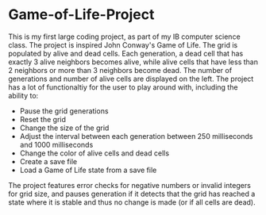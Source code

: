 # Game-of-Life-Project

This is my first large coding project, as part of my IB computer science class. The project is inspired John Conway's Game of Life. The grid is populated by alive and dead cells. Each generation, a dead cell that has exactly 3 alive neighbors becomes alive, while alive cells that have less than 2 neighbors or more than 3 neighbors become dead. The number of generations and number of alive cells are displayed on the left. The project has a lot of functionaltiy for the user to play around with, including the ability to:

- Pause the grid generations
- Reset the grid
- Change the size of the grid
- Adjust the interval between each generation between 250 milliseconds and 1000 milliseconds
- Change the color of alive cells and dead cells
- Create a save file
- Load a Game of Life state from a save file

The project features error checks for negative numbers or invalid integers for grid size, and pauses generation if it detects that the grid has reached a state where it is stable and thus no change is made (or if all cells are dead).
